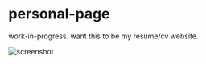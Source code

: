 # personal-page
work-in-progress. want this to be my resume/cv website.


![screenshot](https://res.cloudinary.com/codelikeagirl29/image/upload/v1664221283/projects/lindseyk-dev_mqbekc.png)